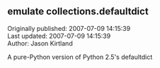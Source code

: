 ## emulate collections.defaultdict  
Originally published: 2007-07-09 14:15:39  
Last updated: 2007-07-09 14:15:39  
Author: Jason Kirtland  
  
A pure-Python version of Python 2.5's defaultdict